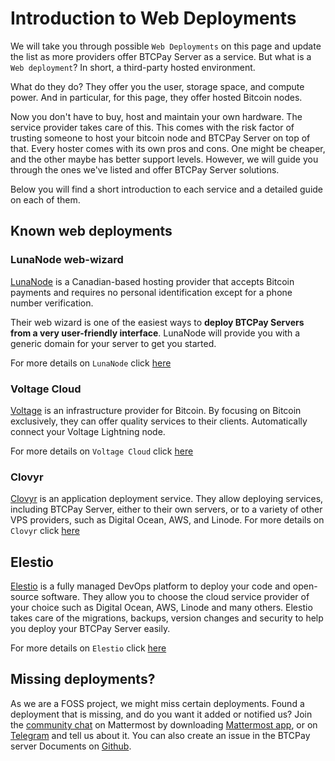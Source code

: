 # Introduction to Web Deployments

We will take you through possible `Web Deployments` on this page and update the list as more providers offer BTCPay Server as a service.
But what is a `Web deployment`?
In short, a third-party hosted environment.

What do they do? They offer you the user, storage space, and compute power.
And in particular, for this page, they offer hosted Bitcoin nodes.

Now you don't have to buy, host and maintain your own hardware. The service provider takes care of this.
This comes with the risk factor of trusting someone to host your bitcoin node and BTCPay Server on top of that.
Every hoster comes with its own pros and cons. One might be cheaper, and the other maybe has better support levels.
However, we will guide you through the ones we've listed and offer BTCPay Server solutions.

Below you will find a short introduction to each service and a detailed guide on each of them.

## Known web deployments

### LunaNode web-wizard

[LunaNode](https://www.lunanode.com/) is a Canadian-based hosting provider that accepts Bitcoin payments and requires no personal identification except for a phone number verification.

Their web wizard is one of the easiest ways to **deploy BTCPay Servers from a very user-friendly interface**.
LunaNode will provide you with a generic domain for your server to get you started.

For more details on `LunaNode` click [here](./LunaNode.md)

### Voltage Cloud

[Voltage](https://www.voltage.cloud) is an infrastructure provider for Bitcoin.
By focusing on Bitcoin exclusively, they can offer quality services to their clients.
Automatically connect your Voltage Lightning node.

For more details on `Voltage Cloud` click [here](./voltagecloud.md)

### Clovyr

[Clovyr](https://clovyr.app/) is an application deployment service.
They allow deploying services, including BTCPay Server, either to their own servers, or to a variety of other VPS providers, such as Digital Ocean, AWS, and Linode.
For more details on `Clovyr` click [here](./Clovyr.md)

## Elestio

[Elestio](https://elest.io/) is a fully managed DevOps platform to deploy your code and open-source software. 
They allow you to choose the cloud service provider of your choice such as Digital Ocean,  AWS, Linode and many others. Elestio takes care of the migrations, backups, version changes and security to help you deploy your BTCPay Server easily.

For more details on `Elestio` click [here](https://elest.io/open-source/btcpay)

## Missing deployments?

As we are a FOSS project, we might miss certain deployments.
Found a deployment that is missing, and do you want it added or notified us?
Join the [community chat](https://chat.btcpayserver.org/) on Mattermost by downloading [Mattermost app](https://mattermost.com/download/), or on [Telegram](https://t.me/btcpayserver) and tell us about it.
You can also create an issue in the BTCPay server Documents on [Github](https://github.com/btcpayserver/btcpayserver-doc/issues).
